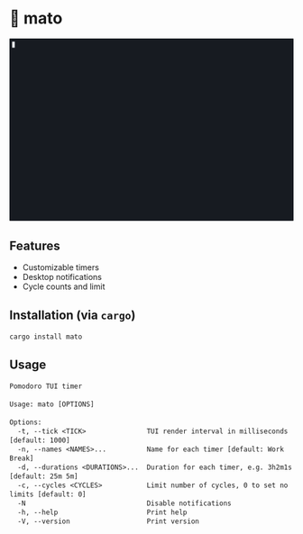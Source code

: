 # 🍅 mato

![demo](./assets/demo.gif)

## Features

- Customizable timers
- Desktop notifications
- Cycle counts and limit

## Installation (via `cargo`)

```nushell
cargo install mato
```

## Usage

```
Pomodoro TUI timer

Usage: mato [OPTIONS]

Options:
  -t, --tick <TICK>               TUI render interval in milliseconds [default: 1000]
  -n, --names <NAMES>...          Name for each timer [default: Work Break]
  -d, --durations <DURATIONS>...  Duration for each timer, e.g. 3h2m1s [default: 25m 5m]
  -c, --cycles <CYCLES>           Limit number of cycles, 0 to set no limits [default: 0]
  -N                              Disable notifications
  -h, --help                      Print help
  -V, --version                   Print version
```
